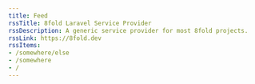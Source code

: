 ```yaml
---
title: Feed
rssTitle: 8fold Laravel Service Provider
rssDescription: A generic service provider for most 8fold projects.
rssLink: https://8fold.dev
rssItems:
- /somewhere/else
- /somewhere
- /
---
```

